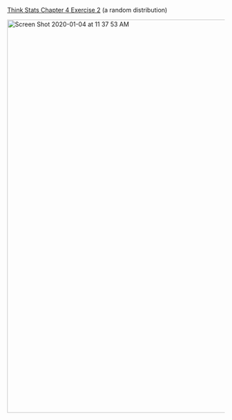 [Think Stats Chapter 4 Exercise 2](http://greenteapress.com/thinkstats2/html/thinkstats2005.html#toc41) (a random distribution)

<img width="909" alt="Screen Shot 2020-01-04 at 11 37 53 AM" src="https://user-images.githubusercontent.com/54791449/71770832-b313da80-2ee6-11ea-8f54-f1f55d2c3b1e.png">
